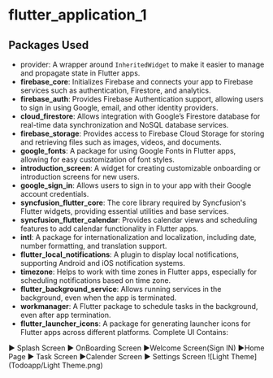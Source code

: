 # flutter_application_1
## Packages Used

- provider: A wrapper around `InheritedWidget` to make it easier to manage and propagate state in Flutter apps.
- **firebase_core**: Initializes Firebase and connects your app to Firebase services such as authentication, Firestore, and analytics.
- **firebase_auth**: Provides Firebase Authentication support, allowing users to sign in using Google, email, and other identity providers.
- **cloud_firestore**: Allows integration with Google’s Firestore database for real-time data synchronization and NoSQL database services.
- **firebase_storage**: Provides access to Firebase Cloud Storage for storing and retrieving files such as images, videos, and documents.
- **google_fonts**: A package for using Google Fonts in Flutter apps, allowing for easy customization of font styles.
- **introduction_screen**: A widget for creating customizable onboarding or introduction screens for new users.
- **google_sign_in**: Allows users to sign in to your app with their Google account credentials.
- **syncfusion_flutter_core**: The core library required by Syncfusion's Flutter widgets, providing essential utilities and base services.
- **syncfusion_flutter_calendar**: Provides calendar views and scheduling features to add calendar functionality in Flutter apps.
- **intl**: A package for internationalization and localization, including date, number formatting, and translation support.
- **flutter_local_notifications**: A plugin to display local notifications, supporting Android and iOS notification systems.
- **timezone**: Helps to work with time zones in Flutter apps, especially for scheduling notifications based on time zone.
- **flutter_background_service**: Allows running services in the background, even when the app is terminated.
- **workmanager**: A Flutter package to schedule tasks in the background, even after app termination.
- **flutter_launcher_icons**: A package for generating launcher icons for Flutter apps across different platforms.
Complete UI Contains:

► Splash Screen ► OnBoarding Screen ►Welcome Screen(Sign IN) ►Home Page ► Task Screen ►Calender Screen ► Settings Screen
![Light Theme](Todoapp/Light Theme.png)
